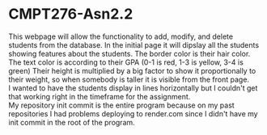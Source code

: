 # CMPT276-Asn2.2
This webpage will allow the functionality to add, modify, and delete students from the database. In the initial page it will dipslay all the students showing features about the students. The border color is their hair color. The text color is according to their GPA (0-1 is red, 1-3 is yellow, 3-4 is green) Their height is multiplied by a big factor to show it proportionally to their weight, so when somebody is taller it is visible from the front page.\
I wanted to have the students display in lines horizontally but I couldn't get that working right in the timeframe for the assignment.\
My repository init commit is the entire program because on my past repositories I had problems deploying to render.com since I didn't have my init commit in the root of the program.
